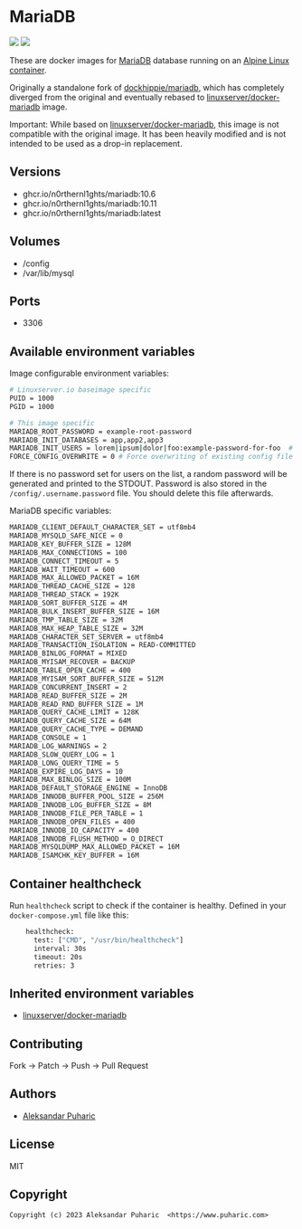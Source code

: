 # MariaDB

[![](https://images.microbadger.com/badges/version/nlss/mariadb.svg)](https://microbadger.com/images/nlss/mariadb "Get your own version badge on microbadger.com")
[![](https://images.microbadger.com/badges/image/nlss/mariadb.svg)](https://microbadger.com/images/nlss/mariadb "Get your own image badge on microbadger.com")


These are docker images for [MariaDB](https://mariadb.org) database running on an [Alpine Linux container](https://registry.hub.docker.com/u/webhippie/alpine/).

Originally a standalone fork of [dockhippie/mariadb](https://github.com/dockhippie/mariadb), which has completely diverged from the original and eventually rebased to [linuxserver/docker-mariadb](https://github.com/linuxserver/docker-mariadb) image. 

Important: While based on [linuxserver/docker-mariadb](https://github.com/linuxserver/docker-mariadb), this image is not compatible with the original image. It has been heavily modified and is not intended to be used as a drop-in replacement.


## Versions

* ghcr.io/n0rthernl1ghts/mariadb:10.6
* ghcr.io/n0rthernl1ghts/mariadb:10.11
* ghcr.io/n0rthernl1ghts/mariadb:latest

## Volumes

* /config
* /var/lib/mysql


## Ports

* 3306


## Available environment variables

Image configurable environment variables:
```bash
# Linuxserver.io baseimage specific
PUID = 1000 
PGID = 1000

# This image specific
MARIADB_ROOT_PASSWORD = example-root-password
MARIADB_INIT_DATABASES = app,app2,app3
MARIADB_INIT_USERS = lorem|ipsum|dolor|foo:example-password-for-foo  # Format: user1|user2|user3:password1
FORCE_CONFIG_OVERWRITE = 0 # Force overwriting of existing config file that is usually generated on first run
```
If there is no password set for users on the list, a random password will be generated and printed to the STDOUT. Password is also stored in the `/config/.username.password` file. You should delete this file afterwards.


MariaDB specific variables:
```bash
MARIADB_CLIENT_DEFAULT_CHARACTER_SET = utf8mb4
MARIADB_MYSQLD_SAFE_NICE = 0
MARIADB_KEY_BUFFER_SIZE = 128M
MARIADB_MAX_CONNECTIONS = 100
MARIADB_CONNECT_TIMEOUT = 5
MARIADB_WAIT_TIMEOUT = 600
MARIADB_MAX_ALLOWED_PACKET = 16M
MARIADB_THREAD_CACHE_SIZE = 128
MARIADB_THREAD_STACK = 192K
MARIADB_SORT_BUFFER_SIZE = 4M
MARIADB_BULK_INSERT_BUFFER_SIZE = 16M
MARIADB_TMP_TABLE_SIZE = 32M
MARIADB_MAX_HEAP_TABLE_SIZE = 32M
MARIADB_CHARACTER_SET_SERVER = utf8mb4
MARIADB_TRANSACTION_ISOLATION = READ-COMMITTED
MARIADB_BINLOG_FORMAT = MIXED
MARIADB_MYISAM_RECOVER = BACKUP
MARIADB_TABLE_OPEN_CACHE = 400
MARIADB_MYISAM_SORT_BUFFER_SIZE = 512M
MARIADB_CONCURRENT_INSERT = 2
MARIADB_READ_BUFFER_SIZE = 2M
MARIADB_READ_RND_BUFFER_SIZE = 1M
MARIADB_QUERY_CACHE_LIMIT = 128K
MARIADB_QUERY_CACHE_SIZE = 64M
MARIADB_QUERY_CACHE_TYPE = DEMAND
MARIADB_CONSOLE = 1
MARIADB_LOG_WARNINGS = 2
MARIADB_SLOW_QUERY_LOG = 1
MARIADB_LONG_QUERY_TIME = 5
MARIADB_EXPIRE_LOG_DAYS = 10
MARIADB_MAX_BINLOG_SIZE = 100M
MARIADB_DEFAULT_STORAGE_ENGINE = InnoDB
MARIADB_INNODB_BUFFER_POOL_SIZE = 256M
MARIADB_INNODB_LOG_BUFFER_SIZE = 8M
MARIADB_INNODB_FILE_PER_TABLE = 1
MARIADB_INNODB_OPEN_FILES = 400
MARIADB_INNODB_IO_CAPACITY = 400
MARIADB_INNODB_FLUSH_METHOD = O_DIRECT
MARIADB_MYSQLDUMP_MAX_ALLOWED_PACKET = 16M
MARIADB_ISAMCHK_KEY_BUFFER = 16M
```

## Container healthcheck

Run `healthcheck` script to check if the container is healthy. Defined in your `docker-compose.yml` file like this:
```bash
    healthcheck:
      test: ["CMD", "/usr/bin/healthcheck"]
      interval: 30s
      timeout: 20s
      retries: 3
```

## Inherited environment variables

* [linuxserver/docker-mariadb](https://github.com/linuxserver/docker-mariadb)


## Contributing

Fork -> Patch -> Push -> Pull Request


## Authors

* [Aleksandar Puharic](https://github.com/xZero707)


## License

MIT


## Copyright

```
Copyright (c) 2023 Aleksandar Puharic  <https://www.puharic.com>
```
